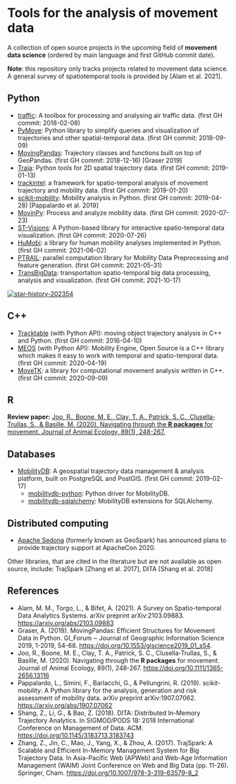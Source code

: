 # Tools for the analysis of movement data

A collection of open source projects in the upcoming field of **movement data science** (ordered by main language and first GitHub commit date).

**Note**: this repository only tracks projects related to movement data science. A general survey of spatiotemporal tools is provided by [Alam et al. 2021].



## Python

- [traffic](https://github.com/xoolive/traffic): A toolbox for processing and analysing air traffic data. (first GH commit: 2018-02-08)
- [PyMove](https://github.com/InsightLab/PyMove): Python library to simplify queries and visualization of trajectories and other spatial-temporal data. (first GH commit: 2018-09-09)
- [MovingPandas](https://github.com/anitagraser/movingpandas): Trajectory classes and functions built on top of GeoPandas. (first GH commit: 2018-12-16) [Graser 2019]
- [Traja](https://github.com/traja-team/traja): Python tools for 2D spatial trajectory data. (first GH commit: 2019-01-13)
- [trackintel](https://github.com/mie-lab/trackintel): a framework for spatio-temporal analysis of movement trajectory and mobility data. (first GH commit: 2019-01-20)
- [scikit-mobility](https://github.com/scikit-mobility/scikit-mobility): Mobility analysis in Python. (first GH commit: 2019-04-28) [Pappalardo et al. 2019]
- [MovinPy](https://github.com/DataStories-UniPi/MovinPy): Process and analyze mobility data. (first GH commit: 2020-07-23)
- [ST-Visions](https://github.com/DataStories-UniPi/ST-Visions): A Python-based library for interactive spatio-temporal data visualization. (first GH commit: 2020-07-26)
- [HuMobi](https://github.com/SmolakK/HuMobi): a library for human mobility analyses implemented in Python. (first GH commit: 2021-06-02)
- [PTRAIL](https://github.com/YakshHaranwala/PTRAIL): parallel computation library for Mobility Data Preprocessing and feature generation. (first GH commit: 2021-05-31)
- [TransBigData](https://github.com/ni1o1/transbigdata): transportation spatio-temporal big data processing, analysis and visualization. (first GH commit: 2021-10-17)

[![star-history-202354](https://user-images.githubusercontent.com/590385/236323338-fd777bd3-a48c-43e2-a2c0-bca4c1d3d9ab.png)](https://star-history.com/#movingpandas/movingpandas&scikit-mobility/scikit-mobility&InsightLab/PyMove&traja-team/traja&mie-lab/trackintel&DataStories-UniPi/MovinPy&MobilityDB/MobilityDB&Date)

## C++ 

- [Tracktable](https://github.com/sandialabs/tracktable) (with Python API): moving object trajectory analysis in C++ and Python. (first GH commit: 2016-04-10)
- [MEOS](https://github.com/adonmo/meos) (with Python API): Mobility Engine, Open Source is a C++ library which makes it easy to work with temporal and spatio-temporal data. (first GH commit: 2020-04-19)
- [MoveTK](https://github.com/heremaps/movetk): a library for computational movement analysis written in C++. (first GH commit: 2020-09-09)

## R

**Review paper:** [Joo, R., Boone, M. E., Clay, T. A., Patrick, S. C., Clusella‐Trullas, S., & Basille, M. (2020). Navigating through the **R packages** for movement. Journal of Animal Ecology, 89(1), 248-267.](https://besjournals.onlinelibrary.wiley.com/doi/full/10.1111/1365-2656.13116)

## Databases
- [MobilityDB](https://github.com/MobilityDB/MobilityDB): A geospatial trajectory data management & analysis platform, built on PostgreSQL and PostGIS. (first GH commit: 2019-02-17)
    - [mobilitydb-python](https://github.com/MobilityDB/MobilityDB-python/): Python driver for MobilityDB.
    - [mobilitydb-sqlalchemy](https://github.com/adonmo/mobilitydb-sqlalchemy): MobilityDB extensions for SQLAlchemy.

## Distributed computing 

- [Apache Sedona](https://sedona.apache.org) (formerly known as GeoSpark) has announced plans to provide trajectory support at ApacheCon 2020.

Other libraries, that are cited in the literature but are not available as open source, include: TrajSpark [Zhang et al. 2017], DITA [Shang et al. 2018]


## References

- Alam, M. M., Torgo, L., & Bifet, A. (2021). A Survey on Spatio-temporal Data Analytics Systems. arXiv preprint arXiv:2103.09883. https://arxiv.org/abs/2103.09883
- Graser, A. (2019). MovingPandas: Efficient Structures for Movement Data in Python. GI_Forum ‒ Journal of Geographic Information Science 2019, 1-2019, 54-68. https://doi.org/10.1553/giscience2019_01_s54.
- Joo, R., Boone, M. E., Clay, T. A., Patrick, S. C., Clusella‐Trullas, S., & Basille, M. (2020). Navigating through the **R packages** for movement. Journal of Animal Ecology, 89(1), 248-267. https://doi.org/10.1111/1365-2656.13116
- Pappalardo, L., Simini, F., Barlacchi, G., & Pellungrini, R. (2019). scikit-mobility: A Python library for the analysis, generation and risk assessment of mobility data. arXiv preprint arXiv:1907.07062. https://arxiv.org/abs/1907.07062
- Shang, Z., Li, G., & Bao, Z. (2018). DITA: Distributed In-Memory Trajectory Analytics. In SIGMOD/PODS 18: 2018 International Conference on Management of Data. ACM. https://doi.org/10.1145/3183713.3183743
- Zhang, Z., Jin, C., Mao, J., Yang, X., & Zhou, A. (2017). TrajSpark: A Scalable and Efficient In-Memory Management System for Big Trajectory Data. In Asia-Pacific Web (APWeb) and Web-Age Information Management (WAIM) Joint Conference on Web and Big Data (pp. 11-26). Springer, Cham. https://doi.org/10.1007/978-3-319-63579-8_2
